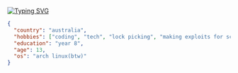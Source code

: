 [![Typing SVG](https://readme-typing-svg.herokuapp.com?font=Fira+Code&pause=1000&random=false&width=435&lines=I+do+coding+in+multiple+languages;mainly+html+and+js)](https://git.io/typing-svg)
```json
{
  "country": "australia",
  "hobbies": ["coding", "tech", "lock picking", "making exploits for school"],
  "education": "year 8",
  "age": 13,
  "os": "arch linux(btw)"
}
```
